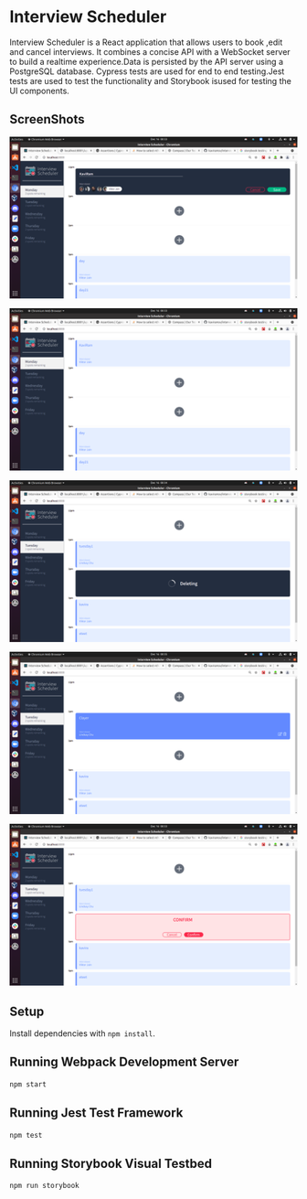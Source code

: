 # Interview Scheduler
Interview Scheduler is a React application that allows users to book ,edit and cancel interviews. It combines a concise API with a WebSocket server to build a realtime experience.Data is persisted by the API server using a PostgreSQL database.
Cypress tests are used for end to end testing.Jest tests are used to test the functionality and Storybook isused for testing the UI components.

## ScreenShots
![Form -To create or edit a new appoitment](https://github.com/kaviramsv/interviewScheduler/blob/master/docs/Create%20Edit%20Appointment.png)

![Saved Appointment](https://github.com/kaviramsv/interviewScheduler/blob/master/docs/emptyslots.png)

![Deletion in progress](https://github.com/kaviramsv/interviewScheduler/blob/master/docs/Delete.png)

![Selecting an appointment](https://github.com/kaviramsv/interviewScheduler/blob/master/docs/SelectAnAppointment.png)

![Confirm delete](https://github.com/kaviramsv/interviewScheduler/blob/master/docs/Cancel.png)
## Setup

Install dependencies with `npm install`.

## Running Webpack Development Server

```sh
npm start
```

## Running Jest Test Framework

```sh
npm test
```

## Running Storybook Visual Testbed

```sh
npm run storybook
```
